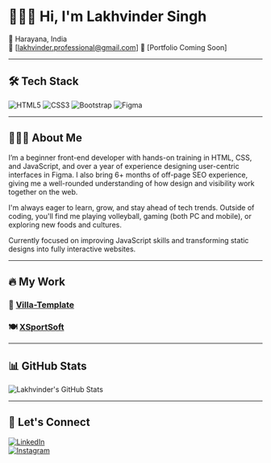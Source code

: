 # 👨🏻‍💻 Hi, I'm Lakhvinder Singh


📍 Harayana, India  
📧 [lakhvinder.professional@gmail.com] 
🔗 [Portfolio Coming Soon]  

---

## 🛠️ Tech Stack

![HTML5](https://img.shields.io/badge/HTML5-E34F26?logo=html5)
![CSS3](https://img.shields.io/badge/CSS3-1572B6?logo=css3)
![Bootstrap](https://img.shields.io/badge/Bootstrap-7952B3?logo=bootstrap)
![Figma](https://img.shields.io/badge/Figma-FF7262?logo=figma)

---

## 🧔🏻‍♂️ About Me

I’m a beginner front-end developer with hands-on training in HTML, CSS, and JavaScript, and over a year of experience designing user-centric interfaces in Figma. I also bring 6+ months of off-page SEO experience, giving me a well-rounded understanding of how design and visibility work together on the web.

I'm always eager to learn, grow, and stay ahead of tech trends. Outside of coding, you'll find me playing volleyball, gaming (both PC and mobile), or exploring new foods and cultures.

Currently focused on improving JavaScript skills and transforming static designs into fully interactive websites.

---

## 🔥  My Work

### 🏡 [Villa-Template](https://github.com/lakhvinder1664/Villa-Template)

### 🍽️ [XSportSoft](https://github.com/lakhvinder1664/xsportsoft-work2)

---

## 📊 GitHub Stats

![Lakhvinder's GitHub Stats](https://github-readme-stats.vercel.app/api?username=lakhvinder1664&show_icons=true&theme=default&hide_border=true)

---

## 🤝 Let's Connect

[![LinkedIn](https://img.shields.io/badge/LinkedIn-Connect-blue?style=flat&logo=linkedin)](https://www.linkedin.com/in/lakhvinder-singh-6055362b8/)  
[![Instagram](https://img.shields.io/badge/Instagram-Follow-E4405F?style=flat&logo=instagram)](https://www.instagram.com/lakhvinder012/)

